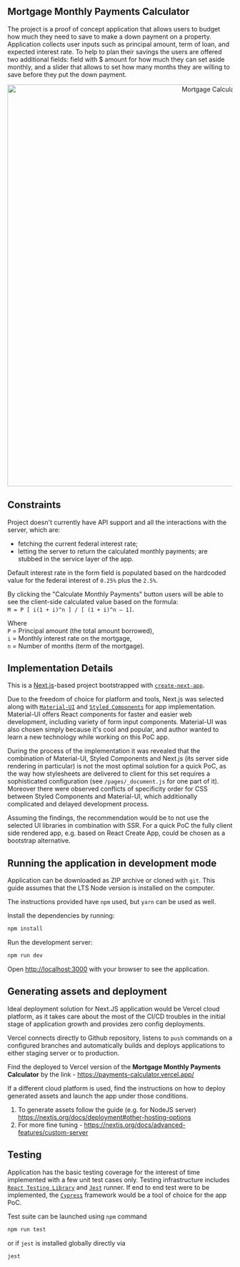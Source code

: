 
## Mortgage Monthly Payments Calculator

The project is a proof of concept application that allows users to budget how much they need to save to make a down payment on a property. Application collects user inputs such as principal amount, term of loan, and expected interest rate. To help to plan their savings the users are offered two additional fields: field with $ amount for how much they can set aside monthly, and a slider that allows to set how many months they are willing to save before they put the down payment. 

<p align="center">
  <img width="900" src="https://i.ibb.co/z80Ym6Q/Screen-Shot-2021-03-07-at-2-47-40-PM.png" alt="Mortgage Calculator">
</p>

## Constraints

Project doesn't currently have API support and all the interactions with the server, which are:
- fetching the current federal interest rate;
- letting the server to return the calculated monthly payments; 
are stubbed in the service layer of the app.

Default interest rate in the form field is populated based on the hardcoded value for the federal interest of `0.25%` plus the `2.5%`.

By clicking the "Calculate Monthly Payments" button users will be able to see the client-side calculated value based on the formula:<br>
`M = P [ i(1 + i)^n ] / [ (1 + i)^n – 1]`.

Where<br>
`P` = Principal amount (the total amount borrowed),<br>
`i` = Monthly interest rate on the mortgage,<br>
`n` = Number of months (term of the mortgage).<br>


## Implementation Details

This is a [Next.js](https://nextjs.org/)-based project bootstrapped with [`create-next-app`](https://github.com/vercel/next.js/tree/canary/packages/create-next-app).

Due to the freedom of choice for platform and tools, Next.js was selected along with [`Material-UI`](https://github.com/mui-org/material-ui/) and [`Styled Components`](https://github.com/styled-components/styled-components) for app implementation.
Material-UI offers React components for faster and easier web development, including variety of form input components. Material-UI was also chosen simply because it's cool and popular, and author wanted to learn a new technology while working on this PoC app.

During the process of the implementation it was revealed that the combination of Material-UI, Styled Components and Next.js (its server side rendering in particular) is not the most optimal solution for a quick PoC, as the way how stylesheets are delivered to client for this set requires a sophisticated configuration (see `/pages/_document.js` for one part of it). Moreover there were observed conflicts of specificity order for CSS between Styled Components and Material-UI, which additionally complicated and delayed development process.

Assuming the findings, the recommendation would be to not use the selected UI libraries in combination with SSR. For a quick PoC the fully client side rendered app, e.g. based on React Create App, could be chosen as a bootstrap alternative.
## Running the application in development mode

Application can be downloaded as ZIP archive or cloned with `git`.
This guide assumes that the LTS Node version is installed on the computer.

The instructions provided have `npm` used, but `yarn` can be used as well.

Install the dependencies by running:
```bash
npm install
```

Run the development server:

```bash
npm run dev
```

Open [http://localhost:3000](http://localhost:3000) with your browser to see the application.

## Generating assets and deployment

Ideal deployment solution for Next.JS application would be Vercel cloud platform, as it takes care about the most of the CI/CD troubles in the initial stage of application growth and provides zero config deployments.

Vercel connects directly to Github repository, listens to `push` commands on a configured branches and automatically builds and deploys applications to either staging server or to production.

Find the deployed to Vercel version of the **Mortgage Monthly Payments Calculator** by the link - https://payments-calculator.vercel.app/

If a different cloud platform is used, find the instructions on how to deploy generated assets and launch the app under those conditions.

1) To generate assets follow the guide (e.g. for NodeJS server) https://nextjs.org/docs/deployment#other-hosting-options
2) For more fine tuning - https://nextjs.org/docs/advanced-features/custom-server

## Testing

Application has the basic testing coverage for the interest of time implemented with a few unit test cases only. Testing infrastructure includes [`React Testing Library`](https://testing-library.com/) and [`Jest`](https://jestjs.io/en/) runner.
If end to end test were to be implemented, the [`Cypress`](https://www.cypress.io/) framework would be a tool of choice for the app PoC.

Test suite can be launched using `npm` command
```bash
npm run test
```

or if `jest` is installed globally directly via 
```bash
jest
```

